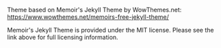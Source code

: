 Theme based on Memoir's Jekyll Theme by WowThemes.net: https://www.wowthemes.net/memoirs-free-jekyll-theme/

Memoir's Jekyll Theme is provided under the MIT license. Please see the link above for full licensing information.
